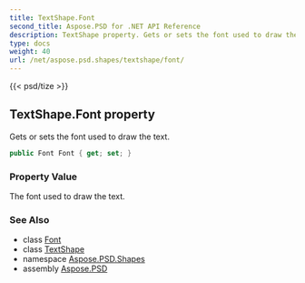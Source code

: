 ```yaml
---
title: TextShape.Font
second_title: Aspose.PSD for .NET API Reference
description: TextShape property. Gets or sets the font used to draw the text
type: docs
weight: 40
url: /net/aspose.psd.shapes/textshape/font/
---
```

{{< psd/tize >}}
## TextShape.Font property

Gets or sets the font used to draw the text.

```csharp
public Font Font { get; set; }
```

### Property Value

The font used to draw the text.

### See Also

* class [Font](../../../aspose.psd/font/)
* class [TextShape](../)
* namespace [Aspose.PSD.Shapes](../../../aspose.psd.shapes/)
* assembly [Aspose.PSD](../../../)


